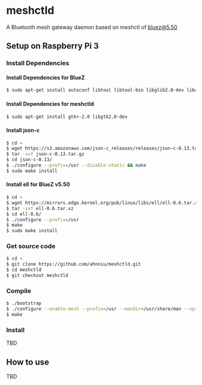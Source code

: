 # meshctld

A Bluetooth mesh gateway daemon based on meshctl of bluez@5.50

## Setup on Raspberry Pi 3

### Install Dependencies

#### Install Dependencies for BlueZ

```bash
$ sudo apt-get install autoconf libtool libtool-bin libglib2.0-dev libdbus-1-dev libjson-c-dev elfutils libelf-dev libdw-dev udev libudev-dev systemd libsystemd-dev libasound2-dev libical-dev libreadline-dev libsbc-dev libspeexdsp-dev automake qt3d5-dev libncurses5-dev pesign
```

#### Install Dependencies for meshctld

```bash
$ sudo apt-get install gtk+-2.0 libgtk2.0-dev
```

#### Install json-c

```bash
$ cd ~
$ wget https://s3.amazonaws.com/json-c_releases/releases/json-c-0.13.tar.gz
$ tar -xvf json-c-0.13.tar.gz
$ cd json-c-0.13/
$ ./configure --prefix=/usr --disable-static && make
$ sudo make install
```
#### Install ell for BlueZ v5.50

```bash
$ cd ~
$ wget https://mirrors.edge.kernel.org/pub/linux/libs/ell/ell-0.6.tar.xz
$ tar -xvf ell-0.6.tar.xz
$ cd ell-0.6/
$ ./configure --prefix=/usr
$ make
$ sudo make install
```
### Get source code

```bash
$ cd ~
$ git clone https://github.com/ahnniu/meshctld.git
$ cd meshctld
$ git checkout meshctld
```
### Compile

```bash
$ ./bootstrap
$ ./configure --enable-mesh --prefix=/usr --mandir=/usr/share/man --sysconfdir=/etc --localstatedir=/var
$ make
```

### Install

TBD

## How to use

TBD